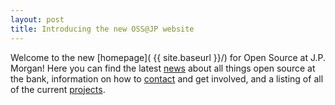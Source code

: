 ```yaml
---
layout: post
title: Introducing the new OSS@JP website
---
```


Welcome to the new [homepage]( {{ site.baseurl }}/) for Open Source at J.P. Morgan! Here you can find the latest [news]({{site.baseurl}}/news) about all things open source at the bank, information on how to [contact]({{site.baseurl}}/contact) and get involved, and a listing of all of the current [projects]({{site.baseurl}}/projects).

